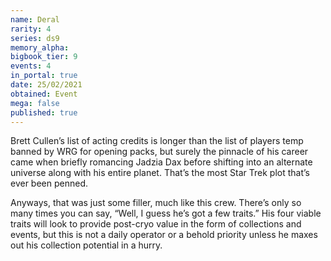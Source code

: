 ```yaml
---
name: Deral
rarity: 4
series: ds9
memory_alpha:
bigbook_tier: 9
events: 4
in_portal: true
date: 25/02/2021
obtained: Event
mega: false
published: true
---
```


Brett Cullen’s list of acting credits is longer than the list of players temp banned by WRG for opening packs, but surely the pinnacle of his career came when briefly romancing Jadzia Dax before shifting into an alternate universe along with his entire planet. That’s the most Star Trek plot that’s ever been penned.

Anyways, that was just some filler, much like this crew. There’s only so many times you can say, “Well, I guess he’s got a few traits.” His four viable traits will look to provide post-cryo value in the form of collections and events, but this is not a daily operator or a behold priority unless he maxes out his collection potential in a hurry.
